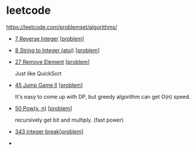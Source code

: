# leetcode
https://leetcode.com/problemset/algorithms/

* [7 Reverse Integer](code/7_Reverse_Integer.cpp) [[problem](https://leetcode.com/problems/reverse-integer/)]

* [8 String to Integer (atoi)](code/String_to_Integer-atoi.cpp) [[problem](https://leetcode.com/problems/string-to-integer-atoi/)]

* [27 Remove Element](code/27_Remove_Element.cpp) [[problem](https://leetcode.com/problems/remove-element/)]
  
    Just like QuickSort

* [45 Jump Game II](code/45_jump_game_ii.cpp) [[problem](https://leetcode.com/problems/jump-game-ii/)]

    It's easy to come up with DP, but greedy algorithm can get O(n) speed.

* [50 Pow(x, n)](code/50_Pow_x_n.cpp) [[problem](https://leetcode.com/problems/powx-n/)]
  
    recursively get bit and multiply. (fast power)
    
* [343 integer break](code/343_integer_break.cpp)[[problem](https://leetcode-cn.com/problems/integer-break/)]

* 
